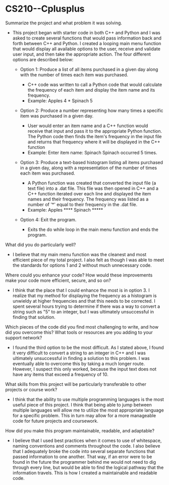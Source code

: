 # CS210--Cplusplus

Summarize the project and what problem it was solving.

* This project began with starter code in both C++ and Python and I was asked to create several functions that would pass information back and forth between C++ and Python. I created a looping main menu function that would display all available options to the user, receive and validate user input, and then take the appropriate action. The four different options are described below:
      
   * Option 1: Produce a list of all items purchased in a given day along with the number of times each item was purchased.
      * C++ code was written to call a Python code that would calculate the frequency of each item and display the item name and its frequency.
      * Example: Apples 4
               * Spinach 5
      
   * Option 2: Produce a number representing how many times a specific item was purchased in a given day.
      * User would enter an item name and a C++ function would receive that input and pass it to the appropriate Python function. The Python code then finds the item's frequency in the input file and returns that frequency where it will be displayed in the C++ function
      * Example: Enter item name: Spinach
                Spinach occurred 5 times.
      
   * Option 3: Produce a text-based histogram listing all items purchased in a given day, along with a representation of the number of times each item was purchased.
      * A Python function was created that converted the input file (a text file) into a .dat file. This file was then opened in C++ and a C++ function iterated over
       each line and displayed the item names and their frequency. The frequency was listed as a number of '*' equal to their frequency in the .dat file.
      * Example: Apples ****
                Spinach *****
      
   * Option 4: Exit the program.
      * Exits the do while loop in the main menu function and ends the program. 
         
What did you do particularly well?       
* I believe that my main menu function was the cleanest and most efficient piece of my total project. I also felt as though I was able to meet the standards for options 1 and 2 without much unnecessary code. 

Where could you enhance your code? How would these improvements make your code more efficient, secure, and so on?
* I think that the place that I could enhance the most is in option 3. I realize that my method for displaying the frequency as a histogram is unwieldy at higher frequencies and that this needs to be corrected. I spent several hours trying to determine if there was a way to convert a string such as "5" to an integer, but I was ultimately unsuccessful in finding that solution.
  
Which pieces of the code did you find most challenging to write, and how did you overcome this? What tools or resources are you adding to your support network?
* I found the third option to be the most difficult. As I stated above, I found it very difficult to convert a string to an integer in C++ and I was ultimately unsuccessful in finding a solution to this problem. I was eventually able to overcome this by taking a much longer route. However, I suspect this only worked, because the input text does not have any items that exceed a frequency of 10. 
   
What skills from this project will be particularly transferable to other projects or course work?
* I think that the ability to use multiple programming languages is the most useful piece of this project. I think that being able to jump between multiple languages will allow me to utilize the most appropriate language for a specific problem. This in turn may allow for a more manageable code for future projects and coursework. 
   
How did you make this program maintainable, readable, and adaptable?
* I believe that I used best practices when it comes to use of whitespace, naming conventions and comments throughout the code. I also believe that I adequately broke the code into several separate functions that passed information to one another. That way, if an error were to be found in the future the programmer behind me would not need to dig through every line, but would be able to find the logical pathway that the information travels. This is how I created a maintainable and readable code.
